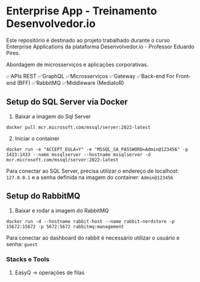 # Enterprise App - Treinamento Desenvolvedor.io

Este repositório é destinado ao projeto trabalhado durante o curso Enterprise Applications da plataforma Desenvolvedor.io - Professor Eduardo Pires.

Abordagem de microsserviços e aplicações corporativas.

✅APIs REST
✅GraphQL
✅Microsserviços
✅Gateway
✅Back-end For Front-end (BFF)
✅RabbitMQ
✅Middleware (MediatoR)

## Setup do SQL Server via Docker

1. Baixar a imagem do Sql Server

```docker pull mcr.microsoft.com/mssql/server:2022-latest ```

2. Iniciar o container

```docker run -e "ACCEPT_EULA=Y" -e "MSSQL_SA_PASSWORD=Admin@123456" -p 1433:1433 --name mssqlserver --hostname mssqlserver -d mcr.microsoft.com/mssql/server:2022-latest```

Para conectar ao SQL Server, precisa utilizar o endereço de localhost: `127.0.0.1` e a senha definida na imagem do container: `Admin@123456`

## Setup do RabbitMQ

1. Baixar e rodar a imagem do RabbitMQ

```docker run -d --hostname rabbit-host --name rabbit-nerdstore -p 15672:15672 -p 5672:5672 rabbitmq:management```

Para conectar ao dashboard do rabbit é necessário utilizar o usuário e senha: `guest`

### Stacks e Tools

1. EasyQ -> operações de filas
